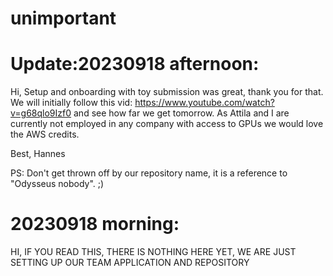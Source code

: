 # unimportant

# Update:20230918 afternoon:

Hi,
Setup and onboarding with toy submission was great, thank you for that.
We will initially follow this vid: https://www.youtube.com/watch?v=g68qlo9Izf0 and see how far we get tomorrow.
As Attila and I are currently not employed in any company with access to GPUs we would love the AWS credits.

Best,
Hannes

PS: Don't get thrown off by our repository name, it is a reference to "Odysseus nobody". ;)

# 20230918 morning:
HI, IF YOU READ THIS, THERE IS NOTHING HERE YET, WE ARE JUST SETTING UP OUR TEAM APPLICATION AND REPOSITORY
